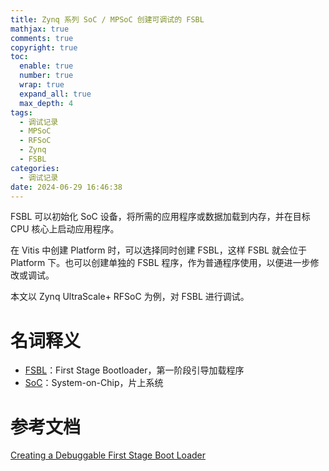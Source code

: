 ```yaml
---
title: Zynq 系列 SoC / MPSoC 创建可调试的 FSBL
mathjax: true
comments: true
copyright: true
toc:
  enable: true
  number: true
  wrap: true
  expand_all: true
  max_depth: 4
tags:
  - 调试记录
  - MPSoC
  - RFSoC
  - Zynq
  - FSBL
categories:
  - 调试记录
date: 2024-06-29 16:46:38
---
```


FSBL 可以初始化 SoC 设备，将所需的应用程序或数据加载到内存，并在目标 CPU 核心上启动应用程序。

在 Vitis 中创建 Platform 时，可以选择同时创建 FSBL，这样 FSBL 就会位于 Platform 下。也可以创建单独的 FSBL 程序，作为普通程序使用，以便进一步修改或调试。

本文以 Zynq UltraScale+ RFSoC 为例，对 FSBL 进行调试。

# 名词释义

- [FSBL](https://xilinx-wiki.atlassian.net/wiki/spaces/A/pages/18842019/Zynq+UltraScale+FSBL#ZynqUltraScale+FSBL-WhatisFSBL?)：First Stage Bootloader，第一阶段引导加载程序
- [SoC](https://en.wikipedia.org/wiki/System_on_a_chip)：System-on-Chip，片上系统

# 参考文档

[Creating a Debuggable First Stage Boot Loader](https://xilinx.github.io/Embedded-Design-Tutorials/docs/2021.1/build/html/docs/Feature_Tutorials/debuggable-fsbl/debuggable-fsbl.html)